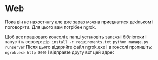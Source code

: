 # Web

Пока він не нахостингу але вже зараз можна приєднатися декільком і поговорити.
Для цього вам потрібен ngrok.

Щоб все працювало консолі в папці установіть залежні бібліотеки і запустіть сервер:
`
pip install -r requirements.txt
python manage.py runserver
`
Після цього відкрийте файл ngrok.exe і в консолі пропишіть:
`
ngrok.exe http 8000
`
І відправте другу вот цей адрес